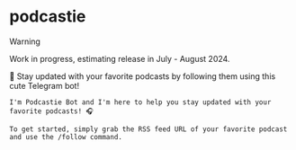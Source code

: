 # podcastie
> [!WARNING]
> Work in progress, estimating release in July - August 2024.

🐣 Stay updated with your favorite podcasts by following them using this cute Telegram bot!
```
I'm Podcastie Bot and I'm here to help you stay updated with your favorite podcasts! 🎧

To get started, simply grab the RSS feed URL of your favorite podcast and use the /follow command.
```
